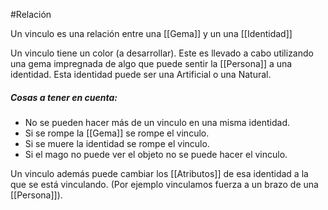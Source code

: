 #Relación 

Un vinculo es una relación entre una [[Gema]] y un una [[Identidad]]

Un vinculo tiene un color (a desarrollar). Este es llevado a cabo utilizando una gema impregnada de algo que puede sentir la [[Persona]] a una identidad. Esta identidad puede ser una Artificial o una Natural. 

##### Cosas a tener en cuenta: 
- No se pueden hacer más de un vinculo en una misma identidad. 
- Si se rompe la [[Gema]] se rompe el vinculo.
- Si se muere la identidad se rompe el vinculo.
- Si el mago no puede ver el objeto no se puede hacer el vinculo.

Un vinculo además puede cambiar los [[Atributos]] de esa identidad a la que se está vinculando. (Por ejemplo vinculamos fuerza a un brazo de una [[Persona]]). 